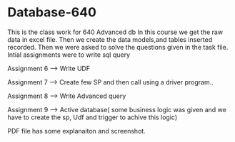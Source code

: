 # Database-640
This is the class work for 640 Advanced db
In this course we get the raw data in excel file. 
Then we create the data models,and tables inserted recorded. Then we were asked to solve the questions given in the task file.
Intial assignments were to write sql query 

Assignment 6 --> Write UDF

Assignment 7 --> Create few SP and then call using a driver program..

Assignment 8 --> Write Advanced query

Assignment 9 --> Active database( some business logic was given and we have to create the sp, 
                  Udf and trigger to achive this logic)

PDF file has some explanaiton and screenshot.
